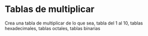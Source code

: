 # Tablas de multiplicar
Crea una tabla de multiplicar de lo que sea, tabla del 1 al 10, tablas hexadecimales, tablas octales, tablas binarias
